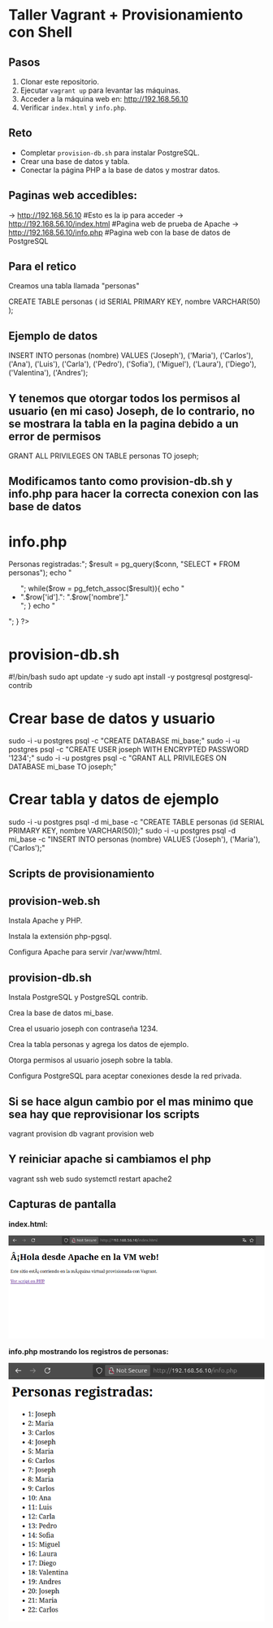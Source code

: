 # Taller Vagrant + Provisionamiento con Shell

## Pasos
1. Clonar este repositorio.
2. Ejecutar `vagrant up` para levantar las máquinas.
3. Acceder a la máquina web en: http://192.168.56.10
4. Verificar `index.html` y `info.php`.

## Reto
- Completar `provision-db.sh` para instalar PostgreSQL.
- Crear una base de datos y tabla.
- Conectar la página PHP a la base de datos y mostrar datos.

## Paginas web accedibles:
-> http://192.168.56.10 #Esto es la ip para acceder
-> http://192.168.56.10/index.html #Pagina web de prueba de Apache
-> http://192.168.56.10/info.php #Pagina web con la base de datos de PostgreSQL

## Para el retico

Creamos una tabla llamada "personas"

CREATE TABLE personas (
    id SERIAL PRIMARY KEY,
    nombre VARCHAR(50)
);

## Ejemplo de datos

INSERT INTO personas (nombre) VALUES 
('Joseph'), ('Maria'), ('Carlos'), 
('Ana'), ('Luis'), ('Carla'), ('Pedro'), 
('Sofia'), ('Miguel'), ('Laura'), 
('Diego'), ('Valentina'), ('Andres');

## Y tenemos que otorgar todos los permisos al usuario (en mi caso) Joseph, de lo contrario, no se mostrara la tabla en la pagina debido a un error de permisos

GRANT ALL PRIVILEGES ON TABLE personas TO joseph;


## Modificamos tanto como provision-db.sh y info.php para hacer la correcta conexion con las base de datos

# info.php

<?php
$host = "192.168.56.11"; // IP de la VM db
$dbname = "mi_base";
$user = "joseph";
$password = "1234";

$conn = pg_connect("host=$host dbname=$dbname user=$user password=$password");

if(!$conn){
    echo "Error de conexión a la base de datos.";
} else {
    echo "<h1>Personas registradas:</h1>";
    $result = pg_query($conn, "SELECT * FROM personas");
    echo "<ul>";
    while($row = pg_fetch_assoc($result)){
        echo "<li>".$row['id'].": ".$row['nombre']."</li>";
    }
    echo "</ul>";
}
?>

# provision-db.sh

#!/bin/bash
sudo apt update -y
sudo apt install -y postgresql postgresql-contrib

# Crear base de datos y usuario
sudo -i -u postgres psql -c "CREATE DATABASE mi_base;"
sudo -i -u postgres psql -c "CREATE USER joseph WITH ENCRYPTED PASSWORD '1234';"
sudo -i -u postgres psql -c "GRANT ALL PRIVILEGES ON DATABASE mi_base TO joseph;"

# Crear tabla y datos de ejemplo
sudo -i -u postgres psql -d mi_base -c "CREATE TABLE personas (id SERIAL PRIMARY KEY, nombre VARCHAR(50));"
sudo -i -u postgres psql -d mi_base -c "INSERT INTO personas (nombre) VALUES ('Joseph'), ('Maria'), ('Carlos');"


## Scripts de provisionamiento

## provision-web.sh

Instala Apache y PHP.

Instala la extensión php-pgsql.

Configura Apache para servir /var/www/html.

## provision-db.sh

Instala PostgreSQL y PostgreSQL contrib.

Crea la base de datos mi_base.

Crea el usuario joseph con contraseña 1234.

Crea la tabla personas y agrega los datos de ejemplo.

Otorga permisos al usuario joseph sobre la tabla.

Configura PostgreSQL para aceptar conexiones desde la red privada.


## Si se hace algun cambio por el mas minimo que sea hay que reprovisionar los scripts

vagrant provision db
vagrant provision web

## Y reiniciar apache si cambiamos el php

vagrant ssh web
sudo systemctl restart apache2


## Capturas de pantalla

**index.html:**

![index](fotos/pruebaindex.png)

**info.php mostrando los registros de personas:**

![info](fotos/pruebaphp.png)

